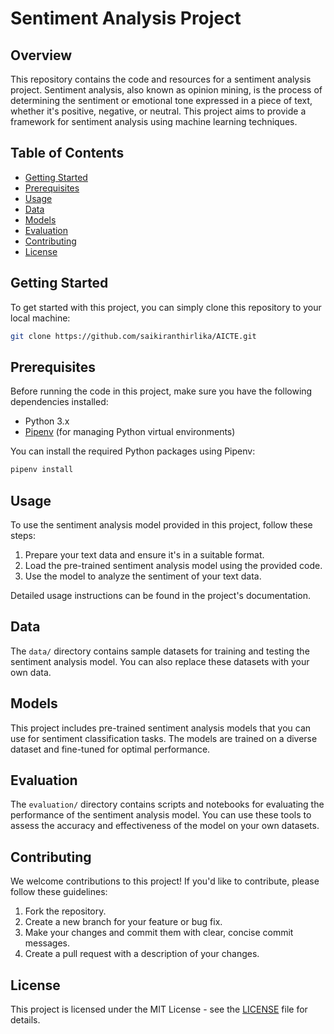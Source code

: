 # Sentiment Analysis Project

## Overview

This repository contains the code and resources for a sentiment analysis project. Sentiment analysis, also known as opinion mining, is the process of determining the sentiment or emotional tone expressed in a piece of text, whether it's positive, negative, or neutral. This project aims to provide a framework for sentiment analysis using machine learning techniques.

## Table of Contents

- [Getting Started](#getting-started)
- [Prerequisites](#prerequisites)
- [Usage](#usage)
- [Data](#data)
- [Models](#models)
- [Evaluation](#evaluation)
- [Contributing](#contributing)
- [License](#license)

## Getting Started

To get started with this project, you can simply clone this repository to your local machine:

```bash
git clone https://github.com/saikiranthirlika/AICTE.git
```

## Prerequisites

Before running the code in this project, make sure you have the following dependencies installed:

- Python 3.x
- [Pipenv](https://pipenv.pypa.io/en/latest/) (for managing Python virtual environments)

You can install the required Python packages using Pipenv:

```bash
pipenv install
```

## Usage

To use the sentiment analysis model provided in this project, follow these steps:

1. Prepare your text data and ensure it's in a suitable format.
2. Load the pre-trained sentiment analysis model using the provided code.
3. Use the model to analyze the sentiment of your text data.

Detailed usage instructions can be found in the project's documentation.

## Data

The `data/` directory contains sample datasets for training and testing the sentiment analysis model. You can also replace these datasets with your own data.

## Models

This project includes pre-trained sentiment analysis models that you can use for sentiment classification tasks. The models are trained on a diverse dataset and fine-tuned for optimal performance.

## Evaluation

The `evaluation/` directory contains scripts and notebooks for evaluating the performance of the sentiment analysis model. You can use these tools to assess the accuracy and effectiveness of the model on your own datasets.

## Contributing

We welcome contributions to this project! If you'd like to contribute, please follow these guidelines:

1. Fork the repository.
2. Create a new branch for your feature or bug fix.
3. Make your changes and commit them with clear, concise commit messages.
4. Create a pull request with a description of your changes.

## License

This project is licensed under the MIT License - see the [LICENSE](LICENSE) file for details.
